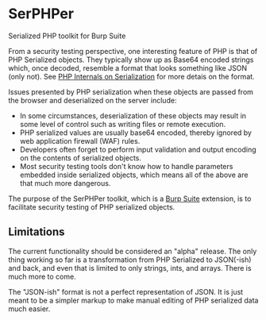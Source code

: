 # SerPHPer
Serialized PHP toolkit for Burp Suite

From a security testing perspective, one interesting feature of PHP is that of PHP Serialized objects. They typically show up as Base64 encoded strings which, once decoded, resemble a format that looks something like JSON (only not).  See [PHP Internals on Serialization](http://www.phpinternalsbook.com/classes_objects/serialization.html) for more detais on the format.

Issues presented by PHP serialization when these objects are passed from the browser and deserialized on the server include:
   * In some circumstances, deserialization of these objects may result in some level of control such as writing files or remote execution.
   * PHP serialized values are usually base64 encoded, thereby ignored by web application firewall (WAF) rules.
   * Developers often forget to perform input validation and output encoding on the contents of serialized objects.
   * Most security testing tools don't know how to handle parameters embedded inside serialized objects, which means all of the above are that much more dangerous.
   
The purpose of the SerPHPer toolkit, which is a [Burp Suite](https://portswigger.net/) extension, is to facilitate security testing of PHP serialized objects.

## Limitations
The current functionality should be considered an "alpha" release. The only thing working so far is a transformation from PHP Serialized to JSON(-ish) and back, and even that is limited to only strings, ints, and arrays.  There is much more to come.

The "JSON-ish" format is not a perfect representation of JSON. It is just meant to be a simpler markup to make manual editing of PHP serialized data much easier.
